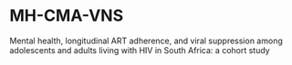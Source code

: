 # MH-CMA-VNS
Mental health, longitudinal ART adherence, and viral suppression among adolescents and adults living with HIV in South Africa: a cohort study
